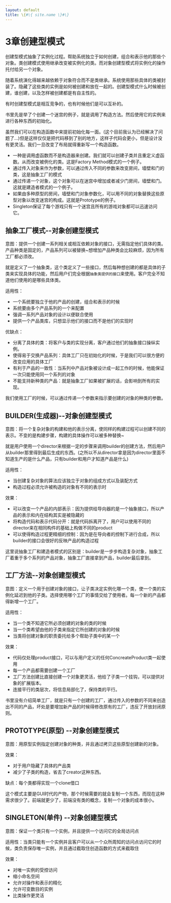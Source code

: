 ```yaml
---
layout: default
title: \{#\{ site.name \}#\}
---
```

# 3章创建型模式
创建型模式抽象了实例化过程。帮助系统独立于如何创建，组合和表示他的那些个对象。类创建模式使用继承改变被实例化的类。而对象创建型模式将实例化的操作托付给另一个对象。

随着系统演化得越来越依赖于对象符合而不是类继承。系统使用那些具体的类被封装了。隐藏了这些类的实例是如何被创建和放在一起的。创建型模式什么时候被创建，谁创建，以及怎样被创建都是有自主性的。

有时创建型模式是相互竞争的，也有时候他们是可以互补的。

书里先是举了个创建一个迷宫的例子，就是调用了构造方法。然后使用它的实例来进行各种东西的初始化。

虽然我们可以在构造函数中来提前初始化每一面。(这个目前我认为已经解决了问题了...)但是这样仅仅是把代码移到了别的地方，这样子代码会更小，但是设计没有更灵活。我们一旦改变了布局就得重新写一个构造函数。

 - 一种是调用虚函数而不是构造器来创建。我们就可以创建子类并且重定义虚函数。从而改变被例化的类。这是Factory Method模式的一个例子。
 - 通过传入对象来作为参数，可以通过传入不同的参数来改变房间，墙壁和门的类，这是抽象工厂的模式
 - 通过传递一个对象，这个对象可以在迷宫中增加或者减少门房间，墙壁和门。这就是建造者模式的一个例子。
 - 如果由多种原型的房间，墙壁和门对象参数化，可以用不同的对象替换这些原型对象以改变迷宫的构成。这就是Prototype的例子。
 - Singleton保证了每个游戏只有一个迷宫且所有的游戏对象都可以迅速访问它。

 ## 抽象工厂模式--对象创建型模式
 意图：提供一个创建一系列相关或相互依赖对象的接口，无需指定他们具体的类。产品种类是固定的，产品系列可以被替换~想增加产品种类会比较麻烦，因为所有工厂都必须改。

 就是定义了一个抽象类，这个类定义了一些接口，然后每种想创建的都是具体的子类来实现具体的功能，然后用户们完全根据`抽象类提供的接口`来使用。客户完全不知道他们使用的是哪些具体类。

适用性：

 - 一个系统要独立于他的产品的创建，组合和表示的时候
 - 系统要由多个产品系列的一个来配置
 - 强调一系列产品对象的设计以便联合使用
 - 提供一个产品类库，只想显示他们的接口而不是他们的实现时

优缺点：

 - 分离了具体的类：将客户与类的实现分离，客户通过他们的抽象接口操纵实例。
 - 使得易于交换产品系列：具体工厂只在初始化的时候，于是我们可以很方便的改变应用的具体工厂
 - 有利于产品的一致性：当系列中产品对象被设计成一起工作的时候，他能保证一次只能使用同一个系列的对象
 - 不能支持新种类的产品：就是抽象工厂如果被扩展的话，会影响到所有的实现。

我们使用工厂的时候，可以通过传递一个参数来指示要创建的对象的种类的参数。

## BUILDER(生成器)--对象创建型模式
意图：将一个复杂对象的构建和他的表示分离，使同样的构建过程可以创建不同的表示。不变的是构建步骤，构建的具体操作可以被多种替换~

就是用户使用一个director来根据一定的步骤来调用builder的创建方法，然后用户从builder那里得到最后生成的东西。(之所以不从director拿是因为director里面不知道生产的是什么产品，只有builder和用户才知道产品是什么)  

适用性：

 - 当创建复杂对象的算法应该独立于对象的组成方式以及装配方式
 - 构造过程必须允许被构造的对象有不同的表示时

效果：

 - 可以改变一个产品的内部表示：因为提供给导向器的是一个抽象接口，所以产品的表示和内在结构其实是被隐藏的
 - 将构造代码和表示代码分开：就是代码拆离开了，用户可以使用不同的director来在相同构件的基础上构做不同的product
 - 可以使得构造过程更精细的控制：因为是在导向者的控制下进行合成，所以builder的接口会很好的反映产品的构造过程

这里说抽象工厂和建造者模式的区别是：builder是一步步构造复杂对象，抽象工厂着重于多个系列的产品对象，抽象工厂直接拿到产品，builder最后拿到。

## 工厂方法--对象创建型模式
意图：定义一个用于创建对象的接口，让子类决定实例化哪一个类，使一个类的实例化延迟到他的子类。选择使用哪个工厂的事情交给了使用者。每一个新的产品都得新增一个工厂。

适用性：

 - 当一个类不知道它所必须创建的对象的类的时候
 - 当一个类希望由他的子类来指定它所创建的对象的时候
 - 当类将创建对象的职责委托给多个帮助子类中的某一个

 效果：

  - 代码仅处理product接口，可以与用户定义的任何ConcreateProduct类一起使用
  - 每一个产品都需要创建一个工厂
  - 工厂方法创建比直接创建一个对象更灵活，他给了子类一个挂钩，可以提供对象的扩展版本。
  - 连接平行的类层次，将信息局部化了，保持类的平行。

书里没有介绍简单工厂，就是只有一个创建的工厂，通过传入的参数的不同来创造出不同的产品，坏处是要增加新产品的时候得修改原有的工厂，违反了开放封闭原则。

## PROTOTYPE(原型) --对象创建型模式
意图：用原型实例指定创建对象的种类，并且通过拷贝这些原型创建新的对象。

效果：

 - 对于用户隐藏了具体的产品类
 - 减少了子类的构造，省去了creator这种东西。

缺点：每个类都得实现一个clone借口

这个模式主要是GUI时代的产物，那个时候需要的就会复制一个东西，而现在这种需求很少了。前端就更少了，前端没有类的概念，复制一个对象的成本很小。

## SINGLETON(单件) --对象创建型模式
意图：保证一个类只有一个实例，并且提供一个访问它的全局访问点

适用性：当类只能有一个实例并且客户可以从一个众所周知的访问点访问它的时候，类负责保存唯一实例，并且通过截取住创造函数的方式来截取住

效果：

 - 对唯一实例的受控访问
 - 缩小命名空间
 - 允许对操作和表示的精化
 - 允许可变数目的实例
 - 比类操作更灵活

